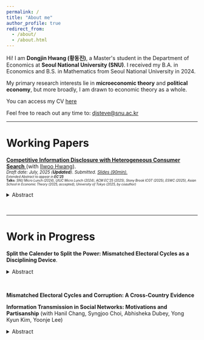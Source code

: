 ```yaml
---
permalink: /
title: "About me"
author_profile: true
redirect_from: 
  - /about/
  - /about.html
---
```


Hi! I am **Dongjin Hwang (황동진)**, a Master's student in the Department of Economics at **Seoul National University (SNU)**. I received my B.A. in Economics and B.S. in Mathematics from Seoul National University in 2024.

My primary research interests lie in **microeconomic theory** and **political economy**, but more broadly, I am drawn to economic theory as a whole. 

You can access my CV <a href="https://www.dropbox.com/scl/fi/lst80760kl2tj38bg24gl/dongjn_hwang_cv.pdf?rlkey=iedv79em8gc9c7775fywt4nkr&st=6zz4id0w&dl=0"
   onclick="gtag('event', 'click', {
     event_category: 'CV',
     event_label: 'CV'
   });"> here
</a>

Feel free to reach out any time to: <djsteve@snu.ac.kr>


---

Working Papers
======
<a href="https://papers.ssrn.com/sol3/papers.cfm?abstract_id=5206437"
   onclick="gtag('event', 'click', {
     event_category: 'Paper',
     event_label: 'HeteroSearch'
   });">
   <b>Competitive Information Disclosure with Heterogeneous Consumer Search</b> </a>(with <a href="https://sites.google.com/site/iruhwang/"
         onclick="gtag('event', 'click', {
           event_category: 'Author Link',
           event_label: 'Ilwoo_Hwang_Google_Site'
         });">Ilwoo Hwang</a>). 
         <span style="font-size: 80%">  
         *Draft date: July, 2025 (**Updated**)*. *Submitted*. <a href="https://www.dropbox.com/scl/fi/ye0vogct2pw4pre1ekca6/tokyo_slides.pdf?rlkey=ew9gkhhccdt1joe88vxaco8rj&st=6osz1iwl&dl=0"
   onclick="gtag('event', 'click', {
     event_category: 'Slides',
     event_label: 'Hetero_search_slides'
   });"> *Slides (90min).* </a>   </span>
<span style="font-size: 60%">  
*Extended Abstract to appear in **EC'25***  
**Talks**: *SNU Micro Lunch (2024), UIUC Micro Lunch (2024), ACM EC'25 (2025), Stony Brook ICGT (2025), ESWC (2025),  Asian School in Economic Theory (2025, accepted), University of Tokyo (2025, by coauthor)*
</span>

<details id="hetero-abstract">
<summary>Abstract</summary>

<span style="font-size: 80%">
We study a model of competitive information design in an oligopoly search market with heterogeneous consumer search costs. A unique class of equilibria—upper-censorship equilibria—emerges under intense competition. In equilibrium, firms balance competitive pressure with local monopoly power granted by search frictions. Notably, firms disclose only partial information even as the number of firms approaches infinity. The maximal informativeness of equilibrium decreases under first-order shifts in the search cost distribution, but varies non-monotonically under mean-preserving spreads. The model converges to the full-disclosure benchmark as search frictions vanish, and to the no-disclosure benchmark as search costs become homogeneous.
</span>

</details>

<script>
  document.addEventListener("DOMContentLoaded", function () {
    const abstractToggle = document.getElementById("hetero-abstract");
    if (abstractToggle) {
      abstractToggle.addEventListener("toggle", function () {
        if (abstractToggle.open) {
          gtag('event', 'toggle_open', {
            event_category: 'Abstract Toggle',
            event_label: 'HeteroSearch_Abstract_Opened'
          });
        }
      });
    }
  });
</script>

&nbsp;

---

Work in Progress
======
**Split the Calender to Split the Power: Mismatched Electoral Cycles as a Disciplining Device**.  
<!-- <span style="font-size: 80%">
"Split the calender to split the power"
</span> -->


<details id="mismatch-abstract">
<summary>Abstract</summary>

<span style="font-size: 80%">

In many presidential democracies, the executive and legislative branches often operate on mismatched electoral cycles, due to differing term lengths, election timing, or both. This paper asks: When and why might voters prefer such mismatched calenders over synchronized ones? The central finding is that mismatch can enhance accountability when the power between branches is uneven. I develop a dynamic agency model where two branches jointly bargain over a public budget between rents and public goods. I compare two institutional settings that reflect different degree of de facto separation of powers. Mismatch enhances voter welfare when the bargaining power is asymmetric: frequent turnover in the weaker branch forces repeated negotiation, making collusion harder to sustain. In contrast, when bargaining power is symmetrically divided, mismatch has little effect, as institutional separation alone disciplines behavior. These results suggest that electoral mismatch can act as a substitute for formal checks and a safeguard against political capture. This is the first to study how such mismatch affects political accountability of both branches. 

</span>

</details>

<script>
  document.addEventListener("DOMContentLoaded", function () {
    const abstractToggle = document.getElementById("mismatch-abstract");
    if (abstractToggle) {
      abstractToggle.addEventListener("toggle", function () {
        if (abstractToggle.open) {
          gtag('event', 'toggle_open', {
            event_category: 'Abstract Toggle',
            event_label: 'Mismatch_Abstract_Opened'
          });
        }
      });
    }
  });
</script>
&nbsp;

**Mismatched Electoral Cycles and Corruption: A Cross-Country Evidence**

**Information Transmission in Social Networks: Motivations and Partisanship** (with Hanil Chang, Syngjoo Choi, Abhisheka Dubey, Yong Kyun Kim, Yoonje Lee)


<details id="transmission-experiment-abstract">
<summary>Abstract</summary>

<span style="font-size: 80%">
 How is political information transmitted in social domains? How does the motivation to share, as well as, partisanship alignment affect such transmission? We conduct an online experiment (N = 1,002) to test the effect of an accuracy and motivational (partisanship activation) nudge on the information sharing behavior of respondents. While we find that the accuracy nudge has a modest effect on factual information seeking behavior, we find that it has no effect on respondents' sharing behavior. On the other hand, we find that the motivational nudge increases the likelihood of sharing factual information, but only when the receiver's partisanship was aligned with the sender. Moreover, regardless of partisanship alignment, conservative respondents were more likely to share pro-partisan information when they receive the directional nudge. These results suggest a more nuanced effect of nudges on how information is transmitted in social domains.  
</span>

</details>


<script>
  document.addEventListener("DOMContentLoaded", function () {
    const abstractToggle = document.getElementById("transmission-experiment-abstract");
    if (abstractToggle) {
      abstractToggle.addEventListener("toggle", function () {
        if (abstractToggle.open) {
          gtag('event', 'toggle_open', {
            event_category: 'Abstract Toggle',
            event_label: 'Transmission_Experiment_Abstract_Opened'
          });
        }
      });
    }
  });
</script>

